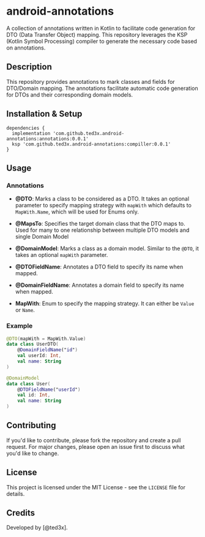 # android-annotations

A collection of annotations written in Kotlin to facilitate code generation for DTO (Data Transfer Object) mapping. This repository leverages the KSP (Kotlin Symbol Processing) compiler to generate the necessary code based on annotations.

## Description

This repository provides annotations to mark classes and fields for DTO/Domain mapping. The annotations facilitate automatic code generation for DTOs and their corresponding domain models. 

## Installation & Setup

```
dependencies {
  implementation 'com.github.ted3x.android-annotations:annotations:0.0.1'
  ksp 'com.github.ted3x.android-annotations:compiller:0.0.1'
}
```

## Usage

### Annotations

- **@DTO**: Marks a class to be considered as a DTO. It takes an optional parameter to specify mapping strategy with `mapWith` which defaults to `MapWith.Name`, which will be used for Enums only.

- **@MapsTo**: Specifies the target domain class that the DTO maps to. Used for many to one relationship between multiple DTO models and single Domain Model
 
- **@DomainModel**: Marks a class as a domain model. Similar to the `@DTO`, it takes an optional `mapWith` parameter.

- **@DTOFieldName**: Annotates a DTO field to specify its name when mapped.

- **@DomainFieldName**: Annotates a domain field to specify its name when mapped.

- **MapWith**: Enum to specify the mapping strategy. It can either be `Value` or `Name`.

### Example

```kotlin
@DTO(mapWith = MapWith.Value)
data class UserDTO(
    @DomainFieldName("id")
    val userId: Int,
    val name: String
)

@DomainModel
data class User(
    @DTOFieldName("userId")
    val id: Int,
    val name: String
)
```

## Contributing

If you'd like to contribute, please fork the repository and create a pull request. For major changes, please open an issue first to discuss what you'd like to change.

## License

This project is licensed under the MIT License - see the `LICENSE` file for details.

## Credits

Developed by [@ted3x].
